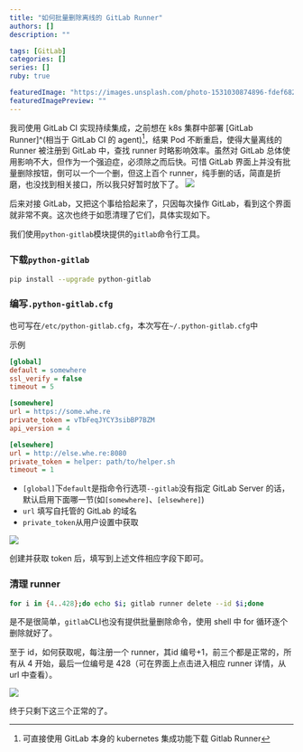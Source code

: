 ```yaml
---
title: "如何批量删除离线的 GitLab Runner"
authors: []
description: ""

tags: [GitLab]
categories: []
series: []
ruby: true

featuredImage: "https://images.unsplash.com/photo-1531030874896-fdef6826f2f7?ixid=MnwxMjA3fDB8MHxwaG90by1wYWdlfHx8fGVufDB8fHx8&ixlib=rb-1.2.1&auto=format&fit=crop&w=1170&q=80"
featuredImagePreview: ""
---
```


我司使用 GitLab CI 实现持续集成，之前想在 k8s 集群中部署 [GitLab Runner]^(相当于 GitLab CI 的 agent)[^1]，结果 Pod 不断重启，使得大量离线的 Runner 被注册到 GitLab 中，查找 runner 时略影响效率。虽然对 GitLab 总体使用影响不大，但作为一个强迫症，必须除之而后快。可惜 GitLab 界面上并没有批量删除按钮，倒可以一个一个删，但这上百个 runner，纯手删的话，简直是折磨，也没找到相关接口，所以我只好暂时放下了。
![](https://tva1.sinaimg.cn/large/008i3skNly1gvctufzs4cj61010l1q3x02.jpg)

后来对接 GitLab，又把这个事给拾起来了，只因每次操作 GitLab，看到这个界面就非常不爽。这次也终于如愿清理了它们，具体实现如下。

我们使用`python-gitlab`模块提供的`gitlab`命令行工具。

### 下载`python-gitlab`

```bash
pip install --upgrade python-gitlab
```

### 编写`.python-gitlab.cfg`

也可写在`/etc/python-gitlab.cfg`，本次写在`~/.python-gitlab.cfg`中

示例
```ini
[global]
default = somewhere
ssl_verify = false
timeout = 5

[somewhere]
url = https://some.whe.re
private_token = vTbFeqJYCY3sibBP7BZM
api_version = 4

[elsewhere]
url = http://else.whe.re:8080
private_token = helper: path/to/helper.sh
timeout = 1
```

- `[global]`下`default`是指命令行选项`--gitlab`没有指定 GitLab Server 的话，默认启用下面哪一节(如`[somewhere]`、`[elsewhere]`)
- `url` 填写自托管的 GitLab 的域名
- `private_token`从用户设置中获取

![](https://tva1.sinaimg.cn/large/008i3skNly1gvcuinung3j30xb0guwff.jpg)

创建并获取 token 后，填写到上述文件相应字段下即可。

### 清理 runner

```bash
for i in {4..428};do echo $i; gitlab runner delete --id $i;done
```
是不是很简单，`gitlab`CLI也没有提供批量删除命令，使用 shell 中 for 循环逐个删除就好了。

至于 id，如何获取呢，每注册一个 runner，其id 编号+1，前三个都是正常的，所有从 4 开始，最后一位编号是 428（可在界面上点击进入相应 runner 详情，从 url 中查看）。

![](https://tva1.sinaimg.cn/large/008i3skNly1gvcuqli9u8j60zr08e3ys02.jpg)

终于只剩下这三个正常的了。

[^1]: 可直接使用 GitLab 本身的 kubernetes 集成功能下载 Gitlab Runner